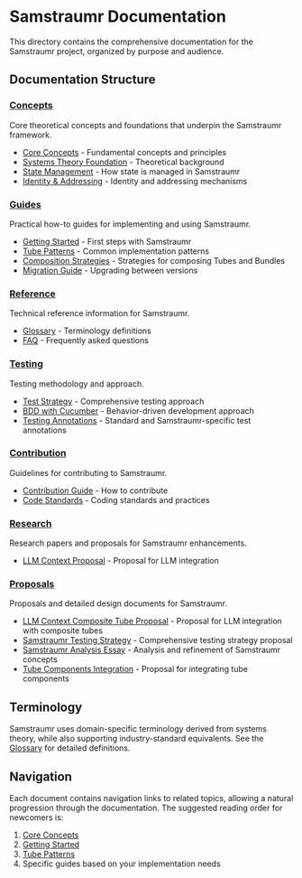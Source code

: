 # Samstraumr Documentation

This directory contains the comprehensive documentation for the Samstraumr project, organized by purpose and audience.

## Documentation Structure

### [Concepts](/docs/concepts/)
Core theoretical concepts and foundations that underpin the Samstraumr framework.
- [Core Concepts](/docs/concepts/core-concepts.md) - Fundamental concepts and principles
- [Systems Theory Foundation](/docs/concepts/systems-theory-foundation.md) - Theoretical background
- [State Management](/docs/concepts/state-management.md) - How state is managed in Samstraumr
- [Identity & Addressing](/docs/concepts/identity-addressing.md) - Identity and addressing mechanisms

### [Guides](/docs/guides/)
Practical how-to guides for implementing and using Samstraumr.
- [Getting Started](/docs/guides/getting-started.md) - First steps with Samstraumr
- [Tube Patterns](/docs/guides/tube-patterns.md) - Common implementation patterns
- [Composition Strategies](/docs/guides/composition-strategies.md) - Strategies for composing Tubes and Bundles
- [Migration Guide](/docs/guides/migration-guide.md) - Upgrading between versions

### [Reference](/docs/reference/)
Technical reference information for Samstraumr.
- [Glossary](/docs/reference/glossary.md) - Terminology definitions
- [FAQ](/docs/reference/faq.md) - Frequently asked questions

### [Testing](/docs/testing/)
Testing methodology and approach.
- [Test Strategy](/docs/testing/test-strategy.md) - Comprehensive testing approach
- [BDD with Cucumber](/docs/testing/bdd-with-cucumber.md) - Behavior-driven development approach
- [Testing Annotations](/docs/testing/testing-annotations.md) - Standard and Samstraumr-specific test annotations

### [Contribution](/docs/contribution/)
Guidelines for contributing to Samstraumr.
- [Contribution Guide](/docs/contribution/contributing.md) - How to contribute
- [Code Standards](/docs/contribution/code-standards.md) - Coding standards and practices

### [Research](/docs/research/)
Research papers and proposals for Samstraumr enhancements.
- [LLM Context Proposal](/docs/research/llm-context-proposal.md) - Proposal for LLM integration

### [Proposals](/docs/proposals/)
Proposals and detailed design documents for Samstraumr.
- [LLM Context Composite Tube Proposal](/docs/proposals/llm-context-composite-tube-proposal.md) - Proposal for LLM integration with composite tubes
- [Samstraumr Testing Strategy](/docs/proposals/samstraumr-testing-strategy.md) - Comprehensive testing strategy proposal
- [Samstraumr Analysis Essay](/docs/proposals/samstraumr-analysis-essay-refinement.docx) - Analysis and refinement of Samstraumr concepts
- [Tube Components Integration](/docs/proposals/tube-components-integration-proposal.docx) - Proposal for integrating tube components

## Terminology

Samstraumr uses domain-specific terminology derived from systems theory, while also supporting industry-standard equivalents. See the [Glossary](/docs/reference/glossary.md) for detailed definitions.

## Navigation

Each document contains navigation links to related topics, allowing a natural progression through the documentation. The suggested reading order for newcomers is:

1. [Core Concepts](/docs/concepts/core-concepts.md)
2. [Getting Started](/docs/guides/getting-started.md)
3. [Tube Patterns](/docs/guides/tube-patterns.md)
4. Specific guides based on your implementation needs